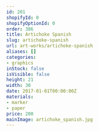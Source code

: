 ```yaml
---
id: 201
shopifyId: 0
shopifyOptionId: 0
order: 386
title: Artichoke Spanish
slug: artichoke-spanish
url: art-works/artichoke-spanish
aliases: []
categories:
- graphics
inStock: false
isVisible: false
height: 21
width: 30
date: 2017-01-01T00:00:00Z
materials:
- marker
- paper
price: 200
mainImage: artichoke_spanish.jpg
---
```

